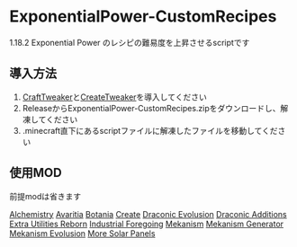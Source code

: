 # ExponentialPower-CustomRecipes
1.18.2 Exponential Power のレシピの難易度を上昇させるscriptです
## 導入方法
1. [CraftTweaker](https://www.curseforge.com/minecraft/mc-mods/crafttweaker)と[CreateTweaker](https://www.curseforge.com/minecraft/mc-mods/createtweaker)を導入してください
2. ReleaseからExponentialPower-CustomRecipes.zipをダウンロードし、解凍してください
3. .minecraft直下にあるscriptファイルに解凍したファイルを移動してください
## 使用MOD
前提modは省きます

[Alchemistry](https://www.curseforge.com/minecraft/mc-mods/alchemistry)
[Avaritia](https://www.curseforge.com/minecraft/mc-mods/avaritia-1-10)
[Botania](https://www.curseforge.com/minecraft/mc-mods/botania)
[Create](https://www.curseforge.com/minecraft/mc-mods/create)
[Draconic Evolusion](https://www.curseforge.com/minecraft/mc-mods/draconic-evolution)
[Draconic Additions](https://www.curseforge.com/minecraft/mc-mods/draconicadditions)
[Extra Utilities Reborn](https://www.curseforge.com/minecraft/mc-mods/extra-utilities-reborn)
[Industrial Foregoing](https://www.curseforge.com/minecraft/mc-mods/industrial-foregoing)
[Mekanism](https://www.curseforge.com/minecraft/mc-mods/mekanism)
[Mekanism Generator](https://www.curseforge.com/minecraft/mc-mods/mekanism-generators)
[Mekanism Evolusion](https://www.curseforge.com/minecraft/mc-mods/mekanism-evolution)
[More Solar Panels](https://www.curseforge.com/minecraft/mc-mods/mekanism-moresolarpanels)
